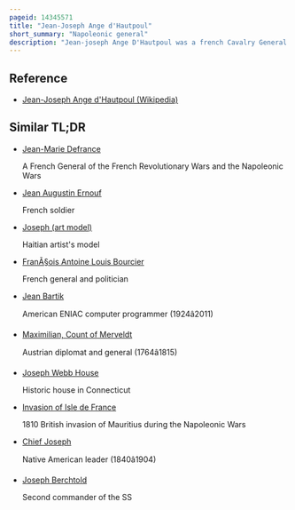 ```yaml
---
pageid: 14345571
title: "Jean-Joseph Ange d'Hautpoul"
short_summary: "Napoleonic general"
description: "Jean-joseph Ange D'Hautpoul was a french Cavalry General during the napoleonic Wars. He came from an old noble Family of France whose military Tradition extended for several Centuries."
---
```


## Reference

- [Jean-Joseph Ange d'Hautpoul (Wikipedia)](https://en.wikipedia.org/?curid=14345571)

## Similar TL;DR

- [Jean-Marie Defrance](/tldr/en/jean-marie-defrance)

  A French General of the French Revolutionary Wars and the Napoleonic Wars

- [Jean Augustin Ernouf](/tldr/en/jean-augustin-ernouf)

  French soldier

- [Joseph (art model)](/tldr/en/joseph-art-model)

  Haitian artist's model

- [FranÃ§ois Antoine Louis Bourcier](/tldr/en/francois-antoine-louis-bourcier)

  French general and politician

- [Jean Bartik](/tldr/en/jean-bartik)

  American ENIAC computer programmer (1924â2011)

- [Maximilian, Count of Merveldt](/tldr/en/maximilian-count-of-merveldt)

  Austrian diplomat and general (1764â1815)

- [Joseph Webb House](/tldr/en/joseph-webb-house)

  Historic house in Connecticut

- [Invasion of Isle de France](/tldr/en/invasion-of-isle-de-france)

  1810 British invasion of Mauritius during the Napoleonic Wars

- [Chief Joseph](/tldr/en/chief-joseph)

  Native American leader (1840â1904)

- [Joseph Berchtold](/tldr/en/joseph-berchtold)

  Second commander of the SS
